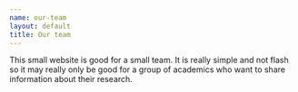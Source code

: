 ```yaml
---
name: our-team
layout: default
title: Our team
---
```


This small website is good for a small team. It is really simple and not flash so it may really only be good for a group of academics who want to share information about their research. 
